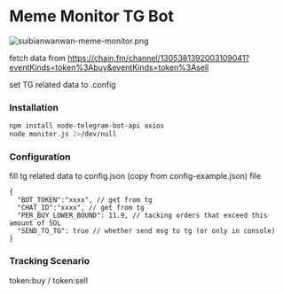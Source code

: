 # Meme Monitor TG Bot

![suibianwanwan-meme-monitor.png](https://www.sam-huang.info/images/suibianwanwan-meme-monitor.png)

fetch data from https://chain.fm/channel/1305381392003109041?eventKinds=token%3Abuy&eventKinds=token%3Asell

set TG related data to .config
### Installation
```sh
npm install node-telegram-bot-api axios
node monitor.js 2>/dev/null
```

### Configuration

fill tg related data to config.json (copy from config-example.json) file
```
{
  "BOT_TOKEN":"xxxx", // get from tg
  "CHAT_ID":"xxxx", // get from tg
  "PER_BUY_LOWER_BOUND": 11.9, // tacking orders that exceed this amount of SOL
  "SEND_TO_TG": true // whether send msg to tg (or only in console)
}
```
### Tracking Scenario

token:buy / token:sell